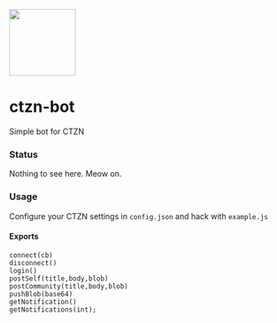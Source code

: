 <img src="https://user-images.githubusercontent.com/1423657/114308321-b92e3900-9ae3-11eb-9526-5cfeef94ef23.png" width=120>

# ctzn-bot
Simple bot for CTZN

### Status
Nothing to see here. Meow on.

### Usage
Configure your CTZN settings in `config.json` and hack with `example.js`

#### Exports
```
connect(cb)
disconnect()
login()
postSelf(title,body,blob)
postCommunity(title,body,blob)
pushBlob(base64)
getNotification()
getNotifications(int);
```
